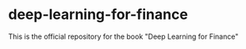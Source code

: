 # deep-learning-for-finance
This is the official repository for the book "Deep Learning for Finance"
